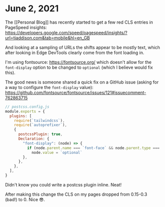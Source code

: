 # June 2, 2021

The [[Personal Blog]] has recently started to get a few red CLS entries in PageSpeed insights: https://developers.google.com/speed/pagespeed/insights/?url=tjaddison.com&tab=mobile&hl=en_GB

And looking at a sampling of URLs the shifts appear to be mostly text, which after looking in Edge DevTools clearly come from the font loading in.

I'm using fontsource: https://fontsource.org/ which doesn't allow for the `font-display` option to be changed to `optional` (which I believe would fix this).

The good news is someone shared a quick fix on a GitHub issue (asking for a way to configure the `font-display` value): https://github.com/fontsource/fontsource/issues/121#issuecomment-762863715

```javascript
// postcss.config.js
module.exports = {
  plugins: [
    require(`tailwindcss`),
    require(`autoprefixer`),
    {
      postcssPlugin: true,
      Declaration: {
        "font-display": (node) => {
          if (node.parent.name === `font-face` && node.parent.type === `atrule`)
            node.value = `optional`
        },
      },
    },
  ],
}
```

Didn't know you could write a postcss plugin inline.  Neat!

After making this change the CLS on my pages dropped from 0.15-0.3 (bad!) to 0.  Nice 😎.
